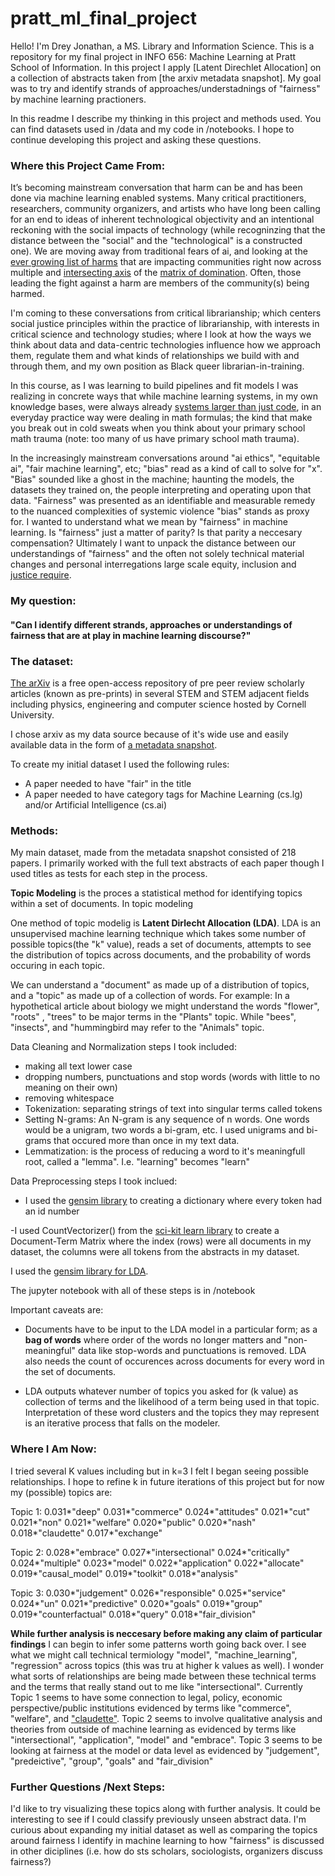 # pratt_ml_final_project
Hello! 
I'm Drey Jonathan, a MS. Library and Information Science. This is a repository for my final project in INFO 656: Machine Learning at Pratt School of Information. In this project I apply [Latent Direchlet Allocation] on a collection of abstracts taken from [the arxiv metadata snapshot]. My goal was to try and identify strands of approaches/understadnings of "fairness" by machine learning practioners. 

In this readme I describe my thinking in this project and methods used. You can find datasets used in /data and my code in /notebooks. I hope to continue developing this project and asking these questions. 


### Where this Project Came From:
It’s becoming mainstream conversation that harm can be and has been done via machine learning enabled systems. Many critical practitioners, researchers, community organizers, and artists who have long been calling for an end to ideas of inherent technological objectivity and an intentional reckoning with the social impacts of technology (while recogninzing that the distance between the "social" and the "technological" is a constructed one). We are moving away from traditional fears of ai, and looking at the [ever growing list of harms](https://datajusticelab.org/data-harm-record/) that are impacting communities right now across multiple and [intersecting axis](https://jods.mitpress.mit.edu/pub/costanza-chock/release/4) of the [matrix of domination](http://www.oregoncampuscompact.org/uploads/1/3/0/4/13042698/patricia_hill_collins_black_feminist_thought_in_the_matrix_of_domination.pdf). Often, those leading the fight against a harm are members of the community(s) being harmed. 

I'm coming to these conversations from critical librarianship; which centers social justice principles within the practice of librarianship, with interests in critical science and technology studies; where I look at how the ways we think about data and data-centric technologies influence how we approach them, regulate them and what kinds of relationships we build with and through them, and my own position as Black queer librarian-in-training. 

In this course, as I was learning to build pipelines and fit models I was realizing in concrete ways that while machine learning systems, in my own knowledge bases, were always already [systems larger than just code](https://anatomyof.ai/), in an everyday practice way were dealing in math formulas; the kind that make you break out in cold sweats when you think about your primary school math trauma (note: too many of us have primary school math trauma). 

In the increasingly mainstream conversations around "ai ethics", "equitable ai", "fair machine learning", etc; "bias" read as a kind of call to solve for "x". "Bias" sounded like a ghost in the machine; haunting the models, the datasets they trained on, the people interpreting and operating upon that data. "Fairness" was presented as an identifiable and measurable remedy to the nuanced complexities of systemic violence "bias" stands as proxy for. I wanted to understand what we mean by "fairness" in machine learning. Is "fairness" just a matter of parity? Is that parity a neccesary compensation? Ultimately I want to unpack the distance between our understandings of "fairness" and the often not solely technical material changes and personal interregations large scale equity, inclusion and [justice require](https://upfromthecracks.medium.com/on-the-moral-collapse-of-ai-ethics-791cbc7df872). 

### My question:
#### "Can I identify different strands, approaches or understandings of fairness that are at play in machine learning discourse?"

### The dataset: 
[The arXiv](https://arxiv.org/) is a free open-access repository of pre peer review scholarly articles (known as pre-prints) in several STEM and STEM adjacent fields including physics, engineering and computer science hosted by Cornell University.

I chose arxiv as my data source because of it's wide use and easily available data in the form of [a metadata snapshot](https://www.kaggle.com/Cornell-University/arxiv?select=arxiv-metadata-oai-snapshot.json). 

To create my initial dataset I used the following rules: 
- A paper needed to have "fair" in the title
- A paper needed to have category tags for Machine Learning (cs.lg) and/or Artificial Intelligence (cs.ai)


### Methods:

My main dataset, made from the metadata snapshot consisted of 218 papers. I primarily worked with the full text abstracts of each paper though I used titles as tests for each step in the process. 

**Topic Modeling** is the proces a statistical method for identifying topics within a set of documents. In topic modeling   

One method of topic modelig is **Latent Dirlecht Allocation (LDA)**. LDA is an unsupervised machine learning technique which takes some number of possible topics(the "k" value), reads a set of documents, attempts to see the distribution of topics across documents, and the probability of words occuring in each topic.  

We can understand a "document" as made up of a distribution of topics, and a "topic" as made up of a collection of words. For example: In a hypothetical article about biology we might understand the words "flower", "roots" , "trees" to be major terms in the "Plants" topic. While "bees", "insects", and "hummingbird may refer to the "Animals" topic.

Data Cleaning and Normalization steps I took included:
- making all text lower case
- dropping numbers, punctuations and stop words (words with little to no meaning on their own)
- removing whitespace
- Tokenization: separating strings of text into singular terms called tokens 
- Setting N-grams: An N-gram is any sequence of n words. One words would be a unigram, two words a bi-gram, etc. I used unigrams and bi-grams that occured more than once in my text data. 
- Lemmatization: is the process of reducing a word to it's meaningfull root, called a "lemma". I.e. "learning" becomes "learn"

Data Preprocessing steps I took inclued:
- I used the [gensim library](https://radimrehurek.com/gensim/) to creating a dictionary where every token had an id number

-I used CountVectorizer() from the [sci-kit learn library](https://scikit-learn.org/stable/index.html) to create a Document-Term Matrix where the index (rows) were all documents in my dataset, the columns were all tokens from the abstracts in my dataset. 

I used the [gensim library for LDA](https://radimrehurek.com/gensim/models/ldamodel.html?highlight=ldamodel#gensim.models.ldamodel.LdaModel). 

The jupyter notebook with all of these steps is in /notebook

Important caveats are: 
- Documents have to be input to the LDA model in a particular form; as a **bag of words** where order of the words no longer matters and "non-meaningful" data like stop-words and punctuations is removed. LDA also needs the count of occurences across documents for every word in the set of documents. 

- LDA outputs whatever number of topics you asked for (k value) as collection of terms and the likelihood of a term being used in that topic. Interpretation of these word clusters and the topics they may represent is an iterative process that falls on the modeler. 


### Where I Am Now:
I tried several K values including but in k=3 I felt I began seeing possible relationships. I hope to refine k in future iterations of this project but for now my (possible) topics are:

Topic 1: 
0.031*"deep" 
0.031*"commerce" 
0.024*"attitudes" 
0.021*"cut" 
0.021*"non"
0.021*"welfare" 
0.020*"public" 
0.020*"nash" 
0.018*"claudette" 
0.017*"exchange" 

Topic 2: 
0.028*"embrace" 
0.027*"intersectional" 
0.024*"critically" 
0.024*"multiple" 
0.023*"model" 
0.022*"application" 
0.022*"allocate" 
0.019*"causal_model"
0.019*"toolkit" 
0.018*"analysis" 

Topic 3: 
0.030*"judgement" 
0.026*"responsible"
0.025*"service"
0.024*"un" 
0.021*"predictive" 
0.020*"goals" 
0.019*"group"
0.019*"counterfactual" 
0.018*"query" 
0.018*"fair_division" 

**While further analysis is neccesary before making any claim of particular findings** I can begin to infer some patterns worth going back over. I see what we might call technical termiology "model", "machine_learning", "regression" across topics (this was tru at higher k values as well). I wonder what sorts of relationships are being made between these technical terms and the terms that really stand out to me like "intersectional". Currently Topic 1 seems to have some connection to legal, policy, economic perspective/public institutions evidenced by terms like "commerce", "welfare", and ["claudette"](http://claudette.eui.eu/). Topic 2 seems to involve qualitative analysis and theories from outside of machine learning as evidenced by terms like "intersectional", "application", "model" and "embrace". Topic 3 seems to be looking at fairness at the model or data level as evidenced by "judgement", "predeictive", "group", "goals" and "fair_division"

### Further Questions /Next Steps: 

I'd like to try visualizing these topics along with further analysis. It could be interesting to see if I could classify previously unseen abstract data. I'm curious about expanding my initial dataset as well as comparing the topics around fairness I identify in machine learning to how "fairness" is discussed in other diciplines (i.e. how do sts scholars, sociologists, organizers discuss fairness?)